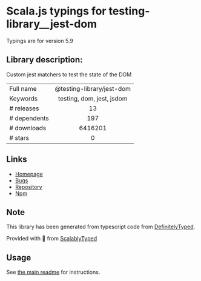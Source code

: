 
# Scala.js typings for testing-library__jest-dom

Typings are for version 5.9

## Library description:
Custom jest matchers to test the state of the DOM

|                    |                 |
| ------------------ | :-------------: |
| Full name          | @testing-library/jest-dom |
| Keywords           | testing, dom, jest, jsdom |
| # releases         | 13 |
| # dependents       | 197 |
| # downloads        | 6416201 |
| # stars            | 0 |

## Links
- [Homepage](https://github.com/testing-library/jest-dom#readme)
- [Bugs](https://github.com/testing-library/jest-dom/issues)
- [Repository](https://github.com/testing-library/jest-dom)
- [Npm](https://www.npmjs.com/package/%40testing-library%2Fjest-dom)
    


## Note
This library has been generated from typescript code from [DefinitelyTyped](https://definitelytyped.org).

Provided with :purple_heart: from [ScalablyTyped](https://github.com/oyvindberg/ScalablyTyped)

## Usage
See [the main readme](../../readme.md) for instructions.


